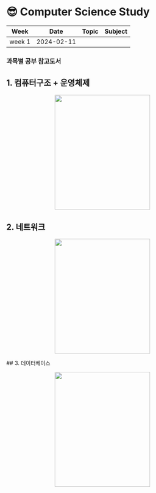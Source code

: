 # 😎 Computer Science Study

|Week|Date|Topic|Subject|
|:---:|:---:|:---:|:---:|
|week 1|2024-02-11||||

### 과목별 공부 참고도서
## 1. 컴퓨터구조 + 운영체제
<p align="center">
  <img src="https://image.yes24.com/goods/111727289/XL" width="250" height="300">
</p>

## 2. 네트워크
<p align="center">
  <img src="https://image.yes24.com/goods/94512701/XL" width="250" height="300">
</p>
## 3. 데이터베이스
<p align="center">
  <img src="https://image.yes24.com/goods/106495023/XL" width="250" height="300">
</p>


